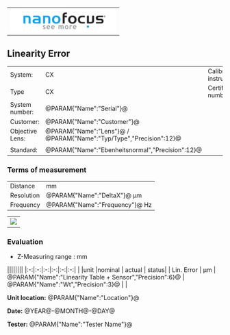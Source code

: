 <!--   EvalAlgoName=NF_NED_MScan_Abnahme_LIN_LS -->


||
|-:|
|![](logo.png)|

 
 

## Linearity Error 

 


|||||
|-|-|-|-|
|System: |  CX |Calibration instruction:|  |
|Type|   CX | Certificate number: |@PARAM{"Name":"Serial"}@-@YEAR@@MONTH@@DAY@|
|System number:| @PARAM{"Name":"Serial"}@|||
|Customer:| @PARAM{"Name":"Customer"}@|||
|Objective Lens: |@PARAM{"Name":"Lens"}@  /  @PARAM{"Name":"Typ/Type","Precision":12}@ |||
| |  |||
|Standard: |@PARAM{"Name":"Ebenheitsnormal","Precision":12}@|||

### Terms of measurement 

|||
|-|-|
|Distance| <span id="distance"> </span>  mm|
|Resolution|@PARAM{"Name":"DeltaX"}@ µm|
|Frequency| @PARAM{"Name":"Frequency"}@ Hz|
 

 || 
|:-:|
|![](Linearity_LS.svg)|


### Evaluation

* Z-Measuring range :   <span id="zrange"> </span> mm

||||||||
|:-:|:-:|:-:|:-:|:-:|:-:|
| |unit   |nominal   |  actual  | status|
| Lin. Error     | µm | @PARAM{"Name":"Linearity Table + Sensor","Precision":6}@ |  @PARAM{"Name":"Wt","Precision":3}@ | <span id="control">  </span>|
 

__Unit location:__ @PARAM{"Name":"Location"}@

__Date:__ @YEAR@-@MONTH@-@DAY@ 

__Tester:__ @PARAM{"Name":"Tester Name"}@


 

<div id="sumresults">  </div>

<script>

var PARAM = @PJSON{"Set":0}@;
var META = @MJSON{"Set":0}@;
 
 

var value =   @PARAM{"Name":"Wt","Precision":3}@;
var nominal = @PARAM{"Name":"Linearity Table + Sensor","Precision":6}@;
var status =""; 

if(value < nominal) 
{
document.getElementById("control").innerHTML = "Ok";
status ="Ok";
}
else
{
document.getElementById("control").innerHTML = "not Ok";
status ="not OK";
}



document.getElementById("zrange").innerHTML = (@PARAM{"Name":"Maximum Height"}@ - @PARAM{"Name":"Minimum Height"}@) /1000;

document.getElementById("distance").innerHTML = @PARAM{"Name":"LengthX","Precision":5}@ / 1000;






var Result = {"value":0,"nominal":0,"status":"","timestamp":0};

Result["value"] = value;
Result["nominal"] = nominal;
Result["status"] = status;
Result["timestamp"] = Date.now();
sessionStorage.setItem(document.title+"Result", JSON.stringify(Result));




</script>


 